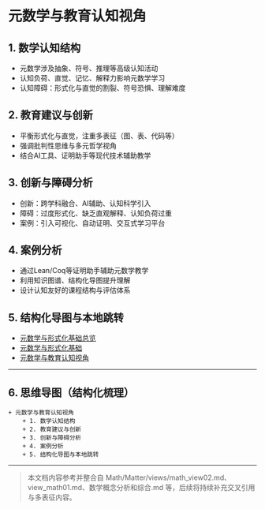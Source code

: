 # 元数学与教育认知视角

## 1. 数学认知结构

- 元数学涉及抽象、符号、推理等高级认知活动
- 认知负荷、直觉、记忆、解释力影响元数学学习
- 认知障碍：形式化与直觉的割裂、符号恐惧、理解难度

## 2. 教育建议与创新

- 平衡形式化与直觉，注重多表征（图、表、代码等）
- 强调批判性思维与多元哲学视角
- 结合AI工具、证明助手等现代技术辅助教学

## 3. 创新与障碍分析

- 创新：跨学科融合、AI辅助、认知科学引入
- 障碍：过度形式化、缺乏直观解释、认知负荷过重
- 案例：引入可视化、自动证明、交互式学习平台

## 4. 案例分析

- 通过Lean/Coq等证明助手辅助元数学教学
- 利用知识图谱、结构化导图提升理解
- 设计认知友好的课程结构与评估体系

## 5. 结构化导图与本地跳转

- [元数学与形式化基础总览](./00-元数学与形式化基础总览.md)
- [元数学与形式化基础](./01-元数学与形式化基础.md)
- [元数学与教育认知视角](./05-元数学与教育认知视角.md)

---

## 6. 思维导图（结构化梳理）

```text
+ 元数学与教育认知视角
    + 1. 数学认知结构
    + 2. 教育建议与创新
    + 3. 创新与障碍分析
    + 4. 案例分析
    + 5. 结构化导图与本地跳转
```

---

> 本文档内容参考并整合自 Math/Matter/views/math_view02.md、view_math01.md、数学概念分析和综合.md 等，后续将持续补充交叉引用与多表征内容。
